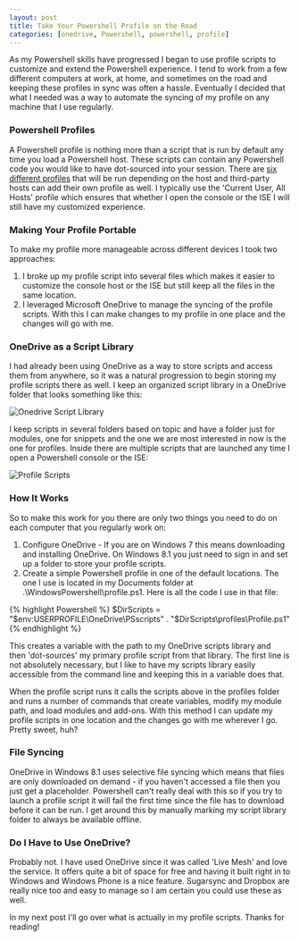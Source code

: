 ```yaml
---
layout: post
title: Take Your Powershell Profile on the Road
categories: [onedrive, Powershell, powershell, profile]
---
```


[ScriptingGuy]: http://blogs.technet.com/b/heyscriptingguy/archive/2013/01/04/understanding-and-using-powershell-profiles.aspx
[Onedrive]: /images/Onedrive.png "Onedrive Script Library"
[Profiles]: /images/Profiles.png "Profile Scripts"

As my Powershell skills have progressed I began to use profile scripts to customize and extend the Powershell experience. I tend to work from a few different computers at work, at home, and sometimes on the road and keeping these profiles in sync was often a hassle. Eventually I decided that what I needed was a way to automate the syncing of my profile on any machine that I use regularly.

### Powershell Profiles
A Powershell profile is nothing more than a script that is run by default any time you load a Powershell host. These scripts can contain any Powershell code you would like to have dot-sourced into your session. There are [six different profiles][ScriptingGuy] that will be run depending on the host and third-party hosts can add their own profile as well. I typically use the 'Current User, All Hosts' profile which ensures that whether I open the console or the ISE I will still have my customized experience.

### Making Your Profile Portable
To make my profile more manageable across different devices I took two approaches:

1. I broke up my profile script into several files which makes it easier to customize the console host or the ISE but still keep all the files in the same location.
2. I leveraged Microsoft OneDrive to manage the syncing of the profile scripts. With this I can make changes to my profile in one place and the changes will go with me.

### OneDrive as a Script Library
I had already been using OneDrive as a way to store scripts and access them from anywhere, so it was a natural progression to begin storing my profile scripts there as well. I keep an organized script library in a OneDrive folder that looks something like this:

![][Onedrive]

I keep scripts in several folders based on topic and have a folder just for modules, one for snippets and the one we are most interested in now is the one for profiles. Inside there are multiple scripts that are launched any time I open a Powershell console or the ISE:

![][Profiles]

### How It Works
So to make this work for you there are only two things you need to do on each computer that you regularly work on:

1. Configure OneDrive - If you are on Windows 7 this means downloading and installing OneDrive. On Windows 8.1 you just need to sign in and set up a folder to store your profile scripts.
2. Create a simple Powershell profile in one of the default locations. The one I use is located in my Documents folder at .\WindowsPowershell\profile.ps1. Here is all the code I use in that file:

{% highlight Powershell %}
$DirScripts = "$env:USERPROFILE\OneDrive\PSscripts"
. "$DirScripts\profiles\Profile.ps1"
{% endhighlight %}

This creates a variable with the path to my OneDrive scripts library and then 'dot-sources' my primary profile script from that library. The first line is not absolutely necessary, but I like to have my scripts library easily accessible from the command line and keeping this in a variable does that.

When the profile script runs it calls the scripts above in the profiles folder and runs a number of commands that create variables, modify my module path, and load modules and add-ons. With this method I can update my profile scripts in one location and the changes go with me wherever I go. Pretty sweet, huh?

### File Syncing
OneDrive in Windows 8.1 uses selective file syncing which means that files are only downloaded on demand - if you haven't accessed a file then you just get a placeholder. Powershell can't really deal with this so if you try to launch a profile script it will fail the first time since the file has to download before it can be run. I get around this by manually marking my script library folder to always be available offline.

### Do I Have to Use OneDrive?
Probably not. I have used OneDrive since it was called 'Live Mesh' and love the service. It offers quite a bit of space for free and having it built right in to Windows and Windows Phone is a nice feature. Sugarsync and Dropbox are really nice too and easy to manage so I am certain you could use these as well.

In my next post I'll go over what is actually in my profile scripts. Thanks for reading!